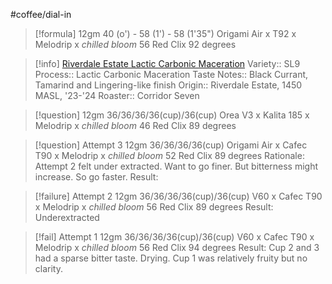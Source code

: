 #coffee/dial-in 

> [!formula] 
> 12gm
> 40 (o') - 58 (1')  - 58 (1'35")
> Origami Air x T92 x Melodrip x *chilled bloom*
> 56 Red Clix
> 92 degrees
> 

> [!info] [Riverdale Estate Lactic Carbonic Maceration](https://corridorseven.coffee/products/riverdale-estate-lactic-carbonic-maceration)
> Variety:: SL9
> Process:: Lactic Carbonic Maceration 
> Taste Notes:: Black Currant, Tamarind and Lingering-like finish
> Origin:: Riverdale Estate, 1450 MASL, '23-'24
> Roaster:: Corridor Seven

> [!question] 
> 12gm
> 36/36/36/36(cup)/36(cup)
> Orea V3 x Kalita 185 x Melodrip x *chilled bloom*
> 46 Red Clix
> 89 degrees
> 

> [!question] Attempt 3
> 12gm
> 36/36/36/36(cup)
> Origami Air x Cafec T90 x Melodrip x *chilled bloom*
> 52 Red Clix
> 89 degrees
> Rationale: Attempt 2 felt under extracted. Want to go finer. But bitterness might increase. So go faster. 
> Result: 

> [!failure] Attempt 2
> 12gm
> 36/36/36/36(cup)/36(cup)
> V60 x Cafec T90 x Melodrip x *chilled bloom*
> 56 Red Clix
> 89 degrees
> Result: Underextracted

> [!fail] Attempt 1
> 12gm
> 36/36/36/36(cup)/36(cup)
> V60 x Cafec T90 x Melodrip x *chilled bloom*
> 56 Red Clix
> 94 degrees
> Result:
> Cup 2 and 3 had a sparse bitter taste. Drying. Cup 1 was relatively fruity but no clarity.
> 
